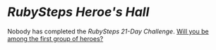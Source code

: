 # *RubySteps Heroe's Hall*

Nobody has completed the *RubySteps 21-Day Challenge*. [Will you be among the first group of heroes?](/README.md)
